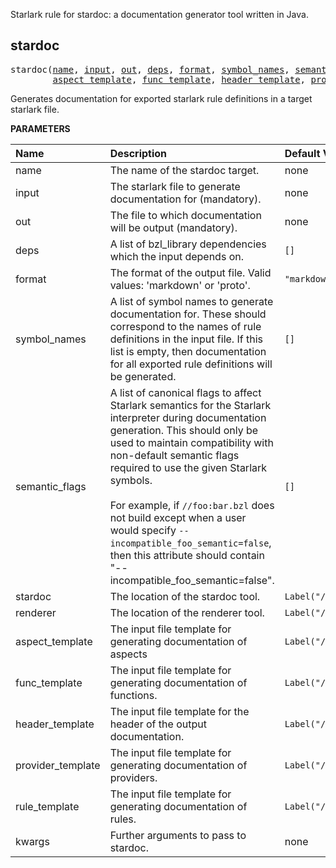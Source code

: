 <!-- Generated with Stardoc: http://skydoc.bazel.build -->

Starlark rule for stardoc: a documentation generator tool written in Java.

<a id="stardoc"></a>

## stardoc

<pre>
stardoc(<a href="#stardoc-name">name</a>, <a href="#stardoc-input">input</a>, <a href="#stardoc-out">out</a>, <a href="#stardoc-deps">deps</a>, <a href="#stardoc-format">format</a>, <a href="#stardoc-symbol_names">symbol_names</a>, <a href="#stardoc-semantic_flags">semantic_flags</a>, <a href="#stardoc-stardoc">stardoc</a>, <a href="#stardoc-renderer">renderer</a>,
        <a href="#stardoc-aspect_template">aspect_template</a>, <a href="#stardoc-func_template">func_template</a>, <a href="#stardoc-header_template">header_template</a>, <a href="#stardoc-provider_template">provider_template</a>, <a href="#stardoc-rule_template">rule_template</a>, <a href="#stardoc-kwargs">kwargs</a>)
</pre>

Generates documentation for exported starlark rule definitions in a target starlark file.

**PARAMETERS**


| Name  | Description | Default Value |
| :------------- | :------------- | :------------- |
| <a id="stardoc-name"></a>name |  The name of the stardoc target.   |  none |
| <a id="stardoc-input"></a>input |  The starlark file to generate documentation for (mandatory).   |  none |
| <a id="stardoc-out"></a>out |  The file to which documentation will be output (mandatory).   |  none |
| <a id="stardoc-deps"></a>deps |  A list of bzl_library dependencies which the input depends on.   |  <code>[]</code> |
| <a id="stardoc-format"></a>format |  The format of the output file. Valid values: 'markdown' or 'proto'.   |  <code>"markdown"</code> |
| <a id="stardoc-symbol_names"></a>symbol_names |  A list of symbol names to generate documentation for. These should correspond to the names of rule definitions in the input file. If this list is empty, then documentation for all exported rule definitions will be generated.   |  <code>[]</code> |
| <a id="stardoc-semantic_flags"></a>semantic_flags |  A list of canonical flags to affect Starlark semantics for the Starlark interpreter during documentation generation. This should only be used to maintain compatibility with non-default semantic flags required to use the given Starlark symbols.<br><br>For example, if <code>//foo:bar.bzl</code> does not build except when a user would specify <code>--incompatible_foo_semantic=false</code>, then this attribute should contain "--incompatible_foo_semantic=false".   |  <code>[]</code> |
| <a id="stardoc-stardoc"></a>stardoc |  The location of the stardoc tool.   |  <code>Label("//stardoc:prebuilt_stardoc_binary")</code> |
| <a id="stardoc-renderer"></a>renderer |  The location of the renderer tool.   |  <code>Label("//stardoc:renderer")</code> |
| <a id="stardoc-aspect_template"></a>aspect_template |  The input file template for generating documentation of aspects   |  <code>Label("//stardoc:templates/markdown_tables/aspect.vm")</code> |
| <a id="stardoc-func_template"></a>func_template |  The input file template for generating documentation of functions.   |  <code>Label("//stardoc:templates/markdown_tables/func.vm")</code> |
| <a id="stardoc-header_template"></a>header_template |  The input file template for the header of the output documentation.   |  <code>Label("//stardoc:templates/markdown_tables/header.vm")</code> |
| <a id="stardoc-provider_template"></a>provider_template |  The input file template for generating documentation of providers.   |  <code>Label("//stardoc:templates/markdown_tables/provider.vm")</code> |
| <a id="stardoc-rule_template"></a>rule_template |  The input file template for generating documentation of rules.   |  <code>Label("//stardoc:templates/markdown_tables/rule.vm")</code> |
| <a id="stardoc-kwargs"></a>kwargs |  Further arguments to pass to stardoc.   |  none |


